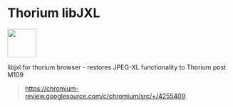 # Thorium libJXL

<img src="https://raw.githubusercontent.com/Alex313031/thorium-libjxl/main/JPEG_XL_logo.svg" width="64">

libjxl for thorium browser - restores JPEG-XL functionality to Thorium post M109

 > https://chromium-review.googlesource.com/c/chromium/src/+/4255409
